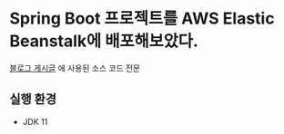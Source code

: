 # Spring Boot 프로젝트를 AWS Elastic Beanstalk에 배포해보았다.

[블로그 게시글](https://zoooo-hs.github.io/2022/03/25/Spring-Boot-%ED%94%84%EB%A1%9C%EC%A0%9D%ED%8A%B8%EB%A5%BC-AWS-Elastic-Beanstalk%EC%97%90-%EB%B0%B0%ED%8F%AC%ED%95%B4%EB%B3%B4%EC%95%98%EB%8B%A4.html) 에 사용된 소스 코드 전문

## 실행 환경
- JDK 11